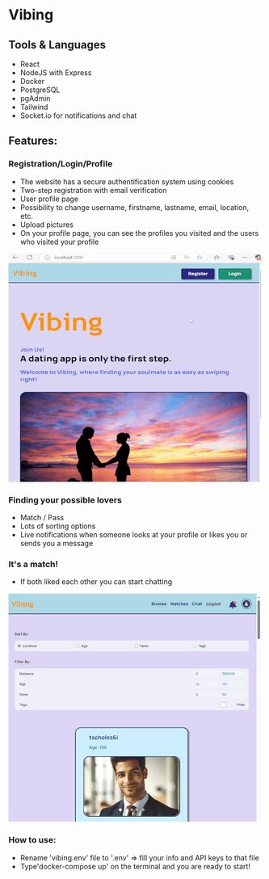 # Vibing

## Tools & Languages
* React
* NodeJS with Express
* Docker
* PostgreSQL
* pgAdmin
* Tailwind
* Socket.io for notifications and chat

## Features:
### Registration/Login/Profile
* The website has a secure authentification system using cookies
* Two-step registration with email verification
* User profile page
* Possibility to change username, firstname, lastname, email, location, etc.
* Upload pictures
* On your profile page, you can see the profiles you visited and the users who visited your profile
  
![App Demo](client/src/images/Animation10.gif)

### Finding your possible lovers
* Match / Pass 
* Lots of sorting options
* Live notifications when someone looks at your profile or likes you or sends you a message

 ### It's a match!
 * If both liked each other you can start chatting

![App Demo](client/src/images/Animation4.gif)


 ### How to use:
 * Rename 'vibing.env' file to '.env' => fill your info and API keys to that file
 * Type'docker-compose up' on the terminal and you are ready to start!
 
 


